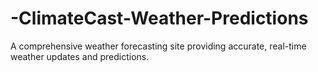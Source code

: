 # -ClimateCast-Weather-Predictions
A comprehensive weather forecasting site providing accurate, real-time weather updates and predictions.
